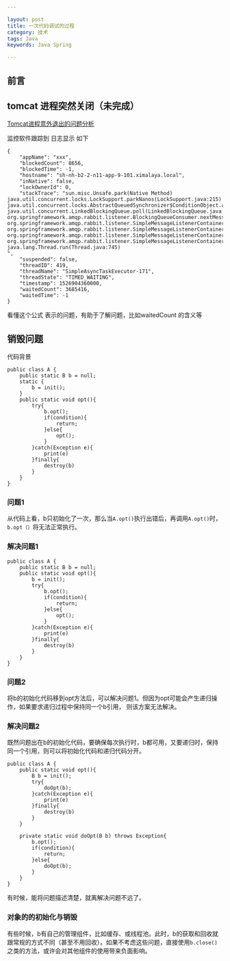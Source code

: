 ```yaml
---

layout: post
title: 一次代码调试的过程
category: 技术
tags: Java
keywords: Java Spring

---
```


## 前言



## tomcat 进程突然关闭（未完成）

[Tomcat进程意外退出的问题分析](https://www.jianshu.com/p/0ed131c2e76e)

监控软件跟踪到 日志显示 如下

	{
	    "appName": "xxx", 
	    "blockedCount": 8656, 
	    "blockedTime": -1, 
	    "hostname": "sh-nh-b2-2-n11-app-9-101.ximalaya.local", 
	    "inNative": false, 
	    "lockOwnerId": 0, 
	    "stackTrace": "sun.misc.Unsafe.park(Native Method)
	java.util.concurrent.locks.LockSupport.parkNanos(LockSupport.java:215)
	java.util.concurrent.locks.AbstractQueuedSynchronizer$ConditionObject.awaitNanos(AbstractQueuedSynchronizer.java:2078)
	java.util.concurrent.LinkedBlockingQueue.poll(LinkedBlockingQueue.java:467)
	org.springframework.amqp.rabbit.listener.BlockingQueueConsumer.nextMessage(BlockingQueueConsumer.java:188)
	org.springframework.amqp.rabbit.listener.SimpleMessageListenerContainer.doReceiveAndExecute(SimpleMessageListenerContainer.java:466)
	org.springframework.amqp.rabbit.listener.SimpleMessageListenerContainer.receiveAndExecute(SimpleMessageListenerContainer.java:455)
	org.springframework.amqp.rabbit.listener.SimpleMessageListenerContainer.access$300(SimpleMessageListenerContainer.java:58)
	org.springframework.amqp.rabbit.listener.SimpleMessageListenerContainer$AsyncMessageProcessingConsumer.run(SimpleMessageListenerContainer.java:548)
	java.lang.Thread.run(Thread.java:745)
	", 
	    "suspended": false, 
	    "threadID": 419, 
	    "threadName": "SimpleAsyncTaskExecutor-171", 
	    "threadState": "TIMED_WAITING", 
	    "timestamp": 1526904360000, 
	    "waitedCount": 3685416, 
	    "waitedTime": -1
	}

看懂这个公式 表示的问题，有助于了解问题，比如waitedCount 的含义等

## 销毁问题

代码背景

    public class A {
        public static B b = null;
        static {
            b = init();
        }
        public static void opt(){
            try{
                b.opt();
                if(condition){
                    return;
                }else{
                    opt();
                }
            }catch(Exception e){
                print(e)
            }finally{
                destroy(b)
            }
        }
    }
    
### 问题1

从代码上看，b只初始化了一次，那么当`A.opt()`执行出错后，再调用`A.opt()`时，`b.opt（）`将无法正常执行。

### 解决问题1

    public class A {
        public static B b = null;
        public static void opt(){
            b = init();
            try{
                b.opt();
                if(condition){
                    return;
                }else{
                    opt();
                }
            }catch(Exception e){
                print(e)
            }finally{
                destroy(b)
            }
        }
    }
    
### 问题2

将b的初始化代码移到opt方法后，可以解决问题1。但因为opt可能会产生递归操作，如果要求递归过程中保持同一个b引用， 则该方案无法解决。

### 解决问题2

既然问题出在b的初始化代码，要确保每次执行时，b都可用，又要递归时，保持同一个引用，则可以将初始化代码和递归代码分开。

    public class A {
        public static void opt(){
            B b = init();
            try{
                doOpt(b);
            }catch(Exception e){
                print(e)
            }finally{
                destroy(b)
            }
        }        

        private static void doOpt(B b) throws Exception{
            b.opt();
            if(condition){
                return;
            }else{
                doOpt(b);
            }   
        }
    }
    
有时候，能将问题描述清楚，就离解决问题不远了。
 
### 对象的的初始化与销毁

有些时候，b有自己的管理组件，比如缓存、或线程池。此时，b的获取和回收就跟常规的方式不同（甚至不用回收）。如果不考虑这些问题，直接使用`b.close()`之类的方法，或许会对其他组件的使用带来负面影响。